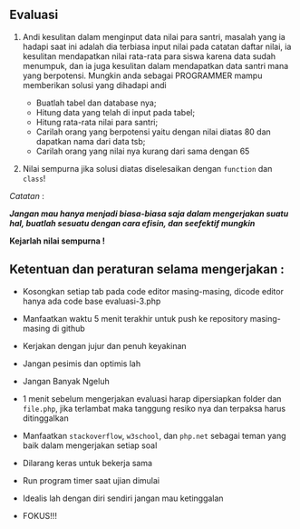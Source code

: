 ## Evaluasi

1. Andi kesulitan dalam menginput data nilai para santri, masalah yang ia hadapi saat ini adalah dia terbiasa
   input nilai pada catatan daftar nilai, ia kesulitan mendapatkan nilai rata-rata para siswa karena data
   sudah menumpuk, dan ia juga kesulitan dalam mendapatkan data santri mana yang berpotensi. Mungkin anda sebagai PROGRAMMER
   mampu memberikan solusi yang dihadapi andi
   * Buatlah tabel dan database nya;
   * Hitung data yang telah di input pada tabel;
   * Hitung rata-rata nilai para santri;
   * Carilah orang yang berpotensi yaitu dengan nilai diatas 80 dan dapatkan nama dari data tsb;
   * Carilah orang yang nilai nya kurang dari sama dengan 65

2. Nilai sempurna jika solusi diatas diselesaikan dengan `function` dan `class`!


_Catatan_ :

**_Jangan mau hanya menjadi biasa-biasa saja dalam mengerjakan suatu hal, buatlah sesuatu dengan cara efisin, dan seefektif mungkin_**

**Kejarlah nilai sempurna !**

## Ketentuan dan peraturan selama mengerjakan :

* Kosongkan setiap tab pada code editor masing-masing, dicode editor hanya ada
  code base evaluasi-3.php
* Manfaatkan waktu 5 menit terakhir untuk push ke repository masing-masing di
  github
* Kerjakan dengan jujur dan penuh keyakinan
* Jangan pesimis dan optimis lah
* Jangan Banyak Ngeluh
* 1 menit sebelum mengerjakan evaluasi harap dipersiapkan folder dan
  `file.php`, jika terlambat maka tanggung resiko nya dan terpaksa harus
  ditinggalkan

* Manfaatkan `stackoverflow`, `w3school`, dan `php.net` sebagai teman yang baik dalam
  mengerjakan setiap soal
* Dilarang keras untuk bekerja sama
* Run program timer saat ujian dimulai
* Idealis lah dengan diri sendiri jangan mau ketinggalan
* FOKUS!!!